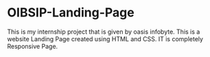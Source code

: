 # OIBSIP-Landing-Page
This is my internship project that is given by oasis infobyte.
This is a website Landing Page created using HTML and CSS.
IT is completely Responsive Page.
